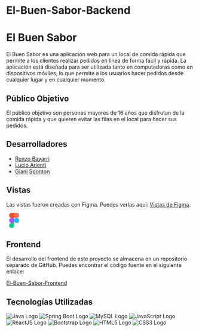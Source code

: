 # El-Buen-Sabor-Backend

# El Buen Sabor 

El Buen Sabor es una aplicación web para un local de comida rápida que permite a los clientes realizar pedidos en línea de forma fácil y rápida. La aplicación está diseñada para ser utilizada tanto en computadoras como en dispositivos móviles, lo que permite a los usuarios hacer pedidos desde cualquier lugar y en cualquier momento.

## Público Objetivo

El público objetivo son personas mayores de 16 años que disfrutan de la comida rápida y que quieren evitar las filas en el local para hacer sus pedidos.

## Desarrolladores

- [Renzo Bayarri](https://github.com/rbayarri)
- [Lucio Arienti](https://github.com/LucioArienti)
- [Giani Sponton](https://github.com/TanoGS)

## Vistas

Las vistas fueron creadas con Figma. Puedes verlas aquí: [Vistas de Figma](https://www.figma.com/file/XKyf27onMqjYuSEokNSxNp/El-Buen-Sabor?node-id=0%3A1&t=XjC2eGhhLW2xGhQb-1).

<a href="https://www.figma.com/file/XKyf27onMqjYuSEokNSxNp/El-Buen-Sabor?node-id=0%3A1&t=XjC2eGhhLW2xGhQb-1">
  <img src="https://github.com/devicons/devicon/blob/master/icons/figma/figma-original.svg" alt="Figma Logo" style="width:40px;height:40px;">
</a>

## Frontend

El desarrollo del frontend de este proyecto se almacena en un repositorio separado de GitHub. Puedes encontrar el código fuente en el siguiente enlace:


[El-Buen-Sabor-Frontend](https://github.com/LucioArienti/El-Buen-Sabor-Frontend)

## Tecnologías Utilizadas

![Java Logo](https://img.icons8.com/color/48/000000/java-coffee-cup-logo--v1.png "Java")
![Spring Boot Logo](https://img.icons8.com/color/48/000000/spring-logo.png "Spring Boot")
![MySQL Logo](https://img.icons8.com/fluency/48/000000/mysql-logo.png "MySQL")
![JavaScript Logo](https://img.icons8.com/color/48/000000/javascript--v1.png "JavaScript")
![ReactJS Logo](https://img.icons8.com/color/48/000000/react-native.png "ReactJS")
![Bootstrap Logo](https://img.icons8.com/color/48/000000/bootstrap.png "Bootstrap")
![HTML5 Logo](https://img.icons8.com/color/48/000000/html-5--v1.png "HTML5")
![CSS3 Logo](https://img.icons8.com/color/48/000000/css3.png "CSS3")
